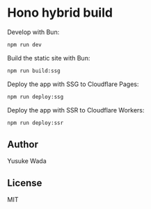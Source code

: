 # Hono hybrid build

Develop with Bun:

```txt
npm run dev
```

Build the static site with Bun:

```txt
npm run build:ssg
```

Deploy the app with SSG to Cloudflare Pages:

```txt
npm run deploy:ssg
```

Deploy the app with SSR to Cloudflare Workers:

```txt
npm run deploy:ssr
```

## Author

Yusuke Wada

## License

MIT
